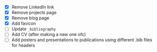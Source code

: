 - [x] Remove LinkedIn link
- [x] Remove projects page
- [x] Remove blog page
- [x] Add favicon
- [ ] Update `_bibliography`
- [ ] Add CV (after making a new one ofc)
- [ ] Add posters and presentations to publications using different .bib files for headers
